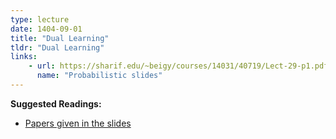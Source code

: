 ```yaml
---
type: lecture
date: 1404-09-01
title: "Dual Learning"
tldr: "Dual Learning"
links: 
    - url: https://sharif.edu/~beigy/courses/14031/40719/Lect-29-p1.pdf
      name: "Probabilistic slides"
---
```


**Suggested Readings:**
- [Papers given in the slides](https://nlp.stanford.edu/IR-book/pdf/13bayes.pdf)
